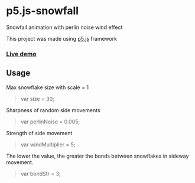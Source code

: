 # p5.js-snowfall
Snowfall animation with perlin noise wind effect

This project was made using [p5.js](https://p5js.org/) framework

### [Live demo](https://editor.p5js.org/N238635/present/NkJRDgNii)


## Usage
Max snowflake size with scale = 1
> var size = 30;

Sharpness of random side movements
> var perlinNoise = 0.005;

Strength of side movement
> var windMultiplier = 5;

The lower the value, the greater the bonds between snowflakes in sideway movement.
> var bondStr = 3; 
